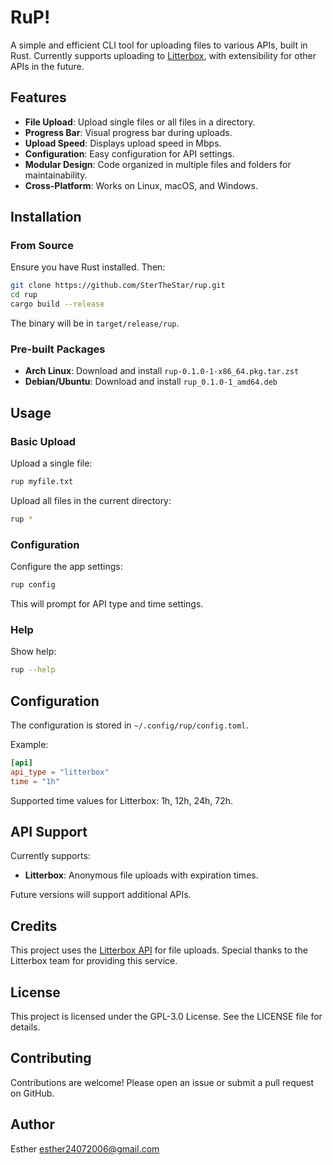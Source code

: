 # RuP!

A simple and efficient CLI tool for uploading files to various APIs, built in Rust. Currently supports uploading to [Litterbox](https://litterbox.catbox.moe/), with extensibility for other APIs in the future.

## Features

- **File Upload**: Upload single files or all files in a directory.
- **Progress Bar**: Visual progress bar during uploads.
- **Upload Speed**: Displays upload speed in Mbps.
- **Configuration**: Easy configuration for API settings.
- **Modular Design**: Code organized in multiple files and folders for maintainability.
- **Cross-Platform**: Works on Linux, macOS, and Windows.

## Installation

### From Source

Ensure you have Rust installed. Then:

```bash
git clone https://github.com/SterTheStar/rup.git
cd rup
cargo build --release
```

The binary will be in `target/release/rup`.

### Pre-built Packages

- **Arch Linux**: Download and install `rup-0.1.0-1-x86_64.pkg.tar.zst`
- **Debian/Ubuntu**: Download and install `rup_0.1.0-1_amd64.deb`

## Usage

### Basic Upload

Upload a single file:
```bash
rup myfile.txt
```

Upload all files in the current directory:
```bash
rup *
```

### Configuration

Configure the app settings:
```bash
rup config
```

This will prompt for API type and time settings.

### Help

Show help:
```bash
rup --help
```

## Configuration

The configuration is stored in `~/.config/rup/config.toml`.

Example:
```toml
[api]
api_type = "litterbox"
time = "1h"
```

Supported time values for Litterbox: 1h, 12h, 24h, 72h.

## API Support

Currently supports:
- **Litterbox**: Anonymous file uploads with expiration times.

Future versions will support additional APIs.

## Credits

This project uses the [Litterbox API](https://litterbox.catbox.moe/) for file uploads. Special thanks to the Litterbox team for providing this service.

## License

This project is licensed under the GPL-3.0 License. See the LICENSE file for details.

## Contributing

Contributions are welcome! Please open an issue or submit a pull request on GitHub.

## Author

Esther <esther24072006@gmail.com>
